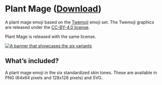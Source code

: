 # Plant Mage ([Download](https://github.com/ZoeBijl/Plant-Mage/releases))
A plant mage emoji based on the [Twemoji](https://github.com/twitter/twemoji) emoji set. The Twemoji graphics are released under the [CC-BY-4.0 license](https://creativecommons.org/licenses/by/4.0/).

Plant Mage is released with the same license.

[![A banner that showcases the six variants](https://zoebijl.github.io/Plant-Mage/meta/Banner.png)](https://github.com/ZoeBijl/Plant-Mage/releases)

## What’s included?

A plant mage emoji in the six standardized skin tones. These are available in PNG (64x64 pixels and 128x128 pixels) and SVG.
